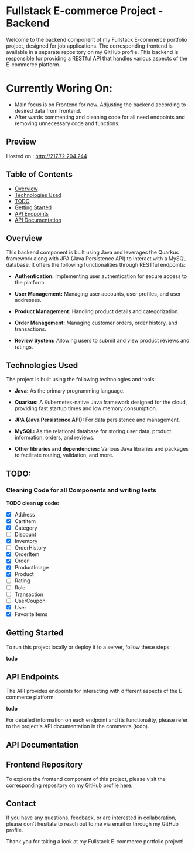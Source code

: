 # Fullstack E-commerce Project - Backend
Welcome to the backend component of my Fullstack E-commerce portfolio project, designed for job applications. The corresponding frontend is available in a separate repository on my GitHub profile. This backend is responsible for providing a RESTful API that handles various aspects of the E-commerce platform.

# Currently Woring On:
- Main focus is on Frontend for now. Adjusting the backend according to desired data from frontend.
- After wards commenting and cleaning code for all need endpoints and removing unnecessary code and functions.
## Preview
Hosted on : http://217.72.204.244

## Table of Contents
- [Overview](#project-description)
- [Technologies Used](#features)
- [TODO](#project-status)
- [Getting Started](#getting-started)
- [API Endpoints](#api-endpoints)
- [API Documentation](#api-documentation)

## Overview

This backend component is built using Java and leverages the Quarkus framework along with JPA (Java Persistence API) to interact with a MySQL database. It offers the following functionalities through RESTful endpoints:

- **Authentication:** Implementing user authentication for secure access to the platform.

- **User Management:** Managing user accounts, user profiles, and user addresses.

- **Product Management:** Handling product details and categorization.

- **Order Management:** Managing customer orders, order history, and transactions.

- **Review System:** Allowing users to submit and view product reviews and ratings.

## Technologies Used

The project is built using the following technologies and tools:

- **Java:** As the primary programming language.

- **Quarkus:** A Kubernetes-native Java framework designed for the cloud, providing fast startup times and low memory consumption.

- **JPA (Java Persistence API):** For data persistence and management.

- **MySQL:** As the relational database for storing user data, product information, orders, and reviews.

- **Other libraries and dependencies:** Various Java libraries and packages to facilitate routing, validation, and more.
## TODO:  
### Cleaning Code for all Components and writing tests
**TODO clean up code:**

- [x] Address
- [x] CartItem
- [x] Category
- [ ] Discount
- [x] Inventory
- [ ] OrderHistory
- [x] OrderItem
- [x] Order
- [x] ProductImage
- [x] Product
- [ ] Rating
- [ ] Role
- [ ] Transaction
- [ ] UserCoupon
- [x] User
- [x] FavoriteItems

## Getting Started

To run this project locally or deploy it to a server, follow these steps:

**todo**

## API Endpoints

The API provides endpoints for interacting with different aspects of the E-commerce platform:

**todo**

For detailed information on each endpoint and its functionality, please refer to the project's API documentation in the comments (todo).

## API Documentation

## Frontend Repository

To explore the frontend component of this project, please visit the corresponding repository on my GitHub profile [here](https://github.com/Leonid10011/ecommerce-frontend).

## Contact

If you have any questions, feedback, or are interested in collaboration, please don't hesitate to reach out to me via email or through my GitHub profile.

Thank you for taking a look at my Fullstack E-commerce portfolio project!

